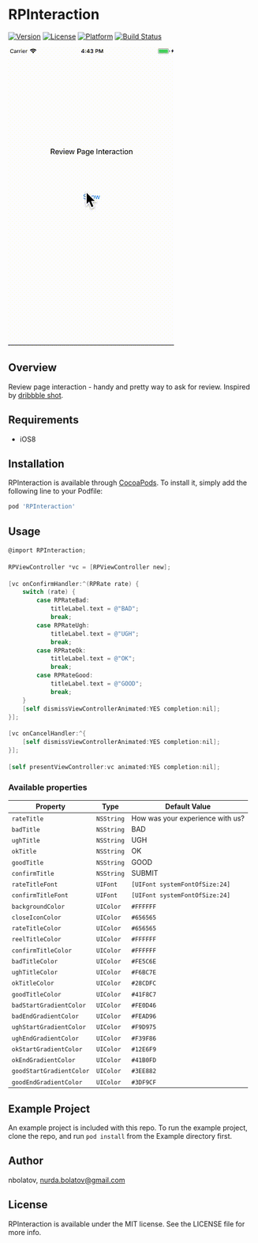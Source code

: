 # RPInteraction

[![Version](https://img.shields.io/cocoapods/v/RPInteraction.svg?style=flat)](https://cocoapods.org/pods/RPInteraction)
[![License](https://img.shields.io/cocoapods/l/RPInteraction.svg?style=flat)](https://cocoapods.org/pods/RPInteraction)
[![Platform](https://img.shields.io/cocoapods/p/RPInteraction.svg?style=flat)](https://cocoapods.org/pods/RPInteraction)
[![Build Status](https://travis-ci.com/nbolatov/RPInteraction.svg?branch=master)](https://travis-ci.com/nbolatov/RPInteraction)

![demo](Screenshots/rpinteraction.gif)

## Overview

Review page interaction - handy and pretty way to ask for review.
Inspired by [dribbble shot](https://dribbble.com/shots/4332677-Review-Page-Interaction).

## Requirements

* iOS8

## Installation

RPInteraction is available through [CocoaPods](https://cocoapods.org). To install
it, simply add the following line to your Podfile:

```ruby
pod 'RPInteraction'
```

## Usage

```Objective-C
@import RPInteraction;

RPViewController *vc = [RPViewController new];

[vc onConfirmHandler:^(RPRate rate) {
    switch (rate) {
        case RPRateBad:
            titleLabel.text = @"BAD";
            break;
        case RPRateUgh:
            titleLabel.text = @"UGH";
            break;
        case RPRateOk:
            titleLabel.text = @"OK";
            break;
        case RPRateGood:
            titleLabel.text = @"GOOD";
            break;
    }
    [self dismissViewControllerAnimated:YES completion:nil];
}];

[vc onCancelHandler:^{
    [self dismissViewControllerAnimated:YES completion:nil];
}];

[self presentViewController:vc animated:YES completion:nil];
```

### Available properties

Property | Type | Default Value
--- | --- | ---
`rateTitle` | `NSString` | How was your experience with us?
`badTitle` | `NSString` | BAD
`ughTitle` | `NSString` | UGH
`okTitle` | `NSString` | OK
`goodTitle` | `NSString` | GOOD
`confirmTitle` | `NSString` | SUBMIT
`rateTitleFont` | `UIFont` | `[UIFont systemFontOfSize:24]`
`confirmTitleFont` | `UIFont` | `[UIFont systemFontOfSize:24]`
`backgroundColor` | `UIColor` | `#FFFFFF`
`closeIconColor` | `UIColor` | `#656565`
`rateTitleColor` | `UIColor` | `#656565`
`reelTitleColor` | `UIColor` | `#FFFFFF`
`confirmTitleColor` | `UIColor` | `#FFFFFF`
`badTitleColor` | `UIColor` | `#FE5C6E`
`ughTitleColor` | `UIColor` | `#F6BC7E`
`okTitleColor` | `UIColor` | `#28CDFC`
`goodTitleColor` | `UIColor` | `#41F8C7`
`badStartGradientColor` | `UIColor` | `#FE0D46`
`badEndGradientColor` | `UIColor` | `#FEAD96`
`ughStartGradientColor` | `UIColor` | `#F9D975`
`ughEndGradientColor` | `UIColor` | `#F39F86`
`okStartGradientColor` | `UIColor` | `#12E6F9`
`okEndGradientColor` | `UIColor` | `#41B0FD`
`goodStartGradientColor` | `UIColor` | `#3EE882`
`goodEndGradientColor` | `UIColor` | `#3DF9CF`

## Example Project

An example project is included with this repo.  To run the example project, clone the repo, and run `pod install` from the Example directory first.

## Author

nbolatov, nurda.bolatov@gmail.com

## License

RPInteraction is available under the MIT license. See the LICENSE file for more info.

